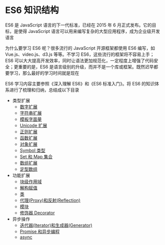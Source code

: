 # ES6 知识结构

ES6 是 JavaScript 语言的下一代标准，已经在 2015 年 6 月正式发布。它的目标，是使得 JavaScript 语言可以用来编写复杂的大型应用程序，成为企业级开发语言

为什么要学习 ES6 呢？很多流行的 JavaScript 开源框架都使用 ES6 编写，如 Vue.js、video.js、d3.js 等等。不学习 ES6，这些流行的框架将不容易上手；ES6 可以大大提高开发效率，同时让语法更加规范化，一定程度上增强了代码安全；更重要的是，ES6 是语言级别的升级，而并不是一个库或框架。既然迟早都要学习，那么最好的学习时间就是现在

ES6 学习内容主要参照《深入理解 ES6》和《ES6 标准入门》。将 ES6 的知识体系进行了梳理和归纳，总结成以下目录

- 类型扩展
  - [数字扩展](typeExtension/numberExtension.md)
  - [字符串扩展](typeExtension/stringExtension.md)
  - [模板字面量](typeExtension/templateLiteral.md)
  - [Unicode 扩展](typeExtension/unicodeExtension.md)
  - [正则扩展](typeExtension/regExpExtension.md)
  - [函数扩展](typeExtension/functionExtension.md)
  - [对象扩展](typeExtension/objectExtension.md)
  - [Symbol 类型](typeExtension/symbol.md)
  - [Set 和 Map 集合](typeExtension/setAndMap.md)
  - [数组扩展](typeExtension/arrayExtension.md)
  - [定型数组](typeExtension/arrayBuffer.md)
- 功能扩展
  - [块级作用域](abilityExtension/blockScope.md)
  - [解构赋值](abilityExtension/destructuring.md)
  - [类](abilityExtension/class.md)
  - [代理(Proxy)和反射(Reflection)](abilityExtension/proxyAndReflection.md)
  - [模块](abilityExtension/module.md)
  - [修饰器 Decorator](abilityExtension/decorator.md)
- 异步操作
  - [迭代器(Iterator)和生成器(Generator)](async/IteratorAndGenerator.md)
  - [Promise 和异步编程](async/promise.md)
  - [async](async/async.md)
